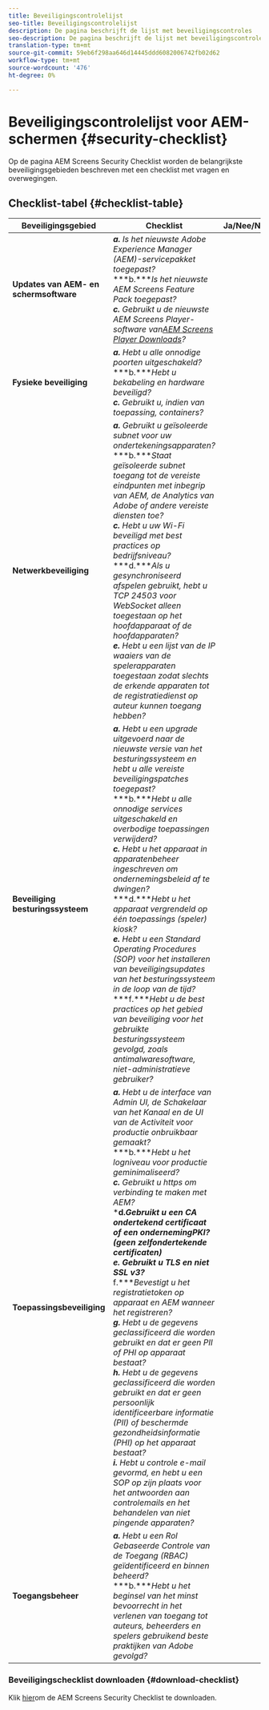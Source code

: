 ```yaml
---
title: Beveiligingscontrolelijst
seo-title: Beveiligingscontrolelijst
description: De pagina beschrijft de lijst met beveiligingscontroles
seo-description: De pagina beschrijft de lijst met beveiligingscontroles
translation-type: tm+mt
source-git-commit: 59eb6f298aa646d14445ddd6082006742fb02d62
workflow-type: tm+mt
source-wordcount: '476'
ht-degree: 0%

---
```



# Beveiligingscontrolelijst voor AEM-schermen  {#security-checklist}

Op de pagina AEM Screens Security Checklist worden de belangrijkste beveiligingsgebieden beschreven met een checklist met vragen en overwegingen.

## Checklist-tabel {#checklist-table}

| **Beveiligingsgebied** | **Checklist** | **Ja/Nee/NA** |
|---|---|---|
| **Updates van AEM- en schermsoftware** | ***a.*** *Is het nieuwste Adobe Experience Manager (AEM)-servicepakket toegepast?* <br>***b.****Is het nieuwste AEM Screens Feature Pack toegepast?*<br>***c.*** *Gebruikt u de nieuwste AEM Screens Player-software van[AEM Screens Player Downloads](https://download.macromedia.com/screens/)?* |
| **Fysieke beveiliging** | ***a.*** *Hebt u alle onnodige poorten uitgeschakeld?* <br>***b.****Hebt u bekabeling en hardware beveiligd?*<br>***c.*** *Gebruikt u, indien van toepassing, containers?* |
| **Netwerkbeveiliging** | ***a.*** *Gebruikt u geïsoleerde subnet voor uw ondertekeningsapparaten?* <br>***b.****Staat geïsoleerde subnet toegang tot de vereiste eindpunten met inbegrip van AEM, de Analytics van Adobe of andere vereiste diensten toe?*<br>***c.*** *Hebt u uw Wi-Fi beveiligd met best practices op bedrijfsniveau?* <br>***d.****Als u gesynchroniseerd afspelen gebruikt, hebt u TCP 24503 voor WebSocket alleen toegestaan op het hoofdapparaat of de hoofdapparaten?*<br>***e.*** *Hebt u een lijst van de IP waaiers van de spelerapparaten toegestaan zodat slechts de erkende apparaten tot de registratiedienst op auteur kunnen toegang hebben?* |
| **Beveiliging besturingssysteem** | ***a.*** *Hebt u een upgrade uitgevoerd naar de nieuwste versie van het besturingssysteem en hebt u alle vereiste beveiligingspatches toegepast?* <br>***b.****Hebt u alle onnodige services uitgeschakeld en overbodige toepassingen verwijderd?*<br>***c.*** *Hebt u het apparaat in apparatenbeheer ingeschreven om ondernemingsbeleid af te dwingen?* <br>***d.****Hebt u het apparaat vergrendeld op één toepassings (speler) kiosk?*<br>***e.*** *Hebt u een Standard Operating Procedures (SOP) voor het installeren van beveiligingsupdates van het besturingssysteem in de loop van de tijd?*<br>***f.****Hebt u de best practices op het gebied van beveiliging voor het gebruikte besturingssysteem gevolgd, zoals antimalwaresoftware, niet-administratieve gebruiker?* |
| **Toepassingsbeveiliging** | ***a.*** *Hebt u de interface van Admin UI, de Schakelaar van het Kanaal en de UI van de Activiteit voor productie onbruikbaar gemaakt?* <br>***b.****Hebt u het logniveau voor productie geminimaliseerd?*<br>***c.*** *Gebruikt u https om verbinding te maken met AEM?* <br>***d.****Gebruikt u een CA ondertekend certificaat of een ondernemingPKI? (geen zelfondertekende certificaten)*<br>***e.**** Gebruikt u TLS en niet SSL v3?*<br>*** f.****Bevestigt u het registratietoken op apparaat en AEM wanneer het registreren?*<br> ***g.*** *Hebt u de gegevens geclassificeerd die worden gebruikt en dat er geen PII of PHI op apparaat bestaat?*<br> ***h.*** *Hebt u de gegevens geclassificeerd die worden gebruikt en dat er geen persoonlijk identificeerbare informatie (PII) of beschermde gezondheidsinformatie (PHI) op het apparaat bestaat?*<br> ***i.*** *Hebt u controle e-mail gevormd, en hebt u een SOP op zijn plaats voor het antwoorden aan controlemails en het behandelen van niet pingende apparaten?* |
| **Toegangsbeheer** | ***a.*** *Hebt u een Rol Gebaseerde Controle van de Toegang (RBAC) geïdentificeerd en binnen beheerd?* <br>***b.****Hebt u het beginsel van het minst bevoorrecht in het verlenen van toegang tot auteurs, beheerders en spelers gebruikend beste praktijken van Adobe gevolgd?* |

### Beveiligingschecklist downloaden {#download-checklist}

Klik [hier](/help/user-guide/assets/Screens-Security-Checklist.pdf)om de AEM Screens Security Checklist te downloaden.



